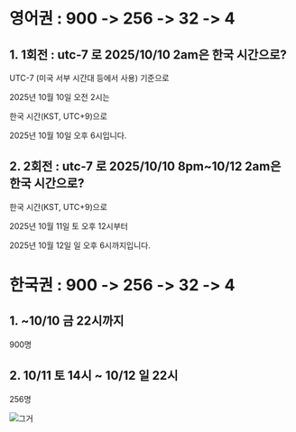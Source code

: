 # 영어권 : 900 -> 256 -> 32 -> 4 

## 1. 1회전 : utc-7 로 2025/10/10 2am은 한국 시간으로?

UTC-7 (미국 서부 시간대 등에서 사용) 기준으로 

2025년 10월 10일 오전 2시는 

한국 시간(KST, UTC+9)으로 

2025년 10월 10일 오후 6시입니다.

## 2. 2회전 : utc-7 로 2025/10/10 8pm~10/12 2am은 한국 시간으로?

한국 시간(KST, UTC+9)으로 

2025년 10월 11일 토 오후 12시부터 

2025년 10월 12일 일 오후 6시까지입니다.

# 한국권 : 900 -> 256 -> 32 -> 4 

## 1. ~10/10 금 22시까지

900명

## 2. 10/11 토 14시 ~ 10/12 일 22시

256명

![그거](https://cafeptthumb-phinf.pstatic.net/MjAyNTEwMDlfMTA4/MDAxNzU5OTk0MjI4MDk4.syUW47OBcms-h9QFr2_Iz-N5FiSitPnnsUT82FgxyrUg.RzCdf0eO_BWhId7GL5XAAey9jpYqIzsvuSBFE7iDn0wg.JPEG/full.jpg?type=w1600)
